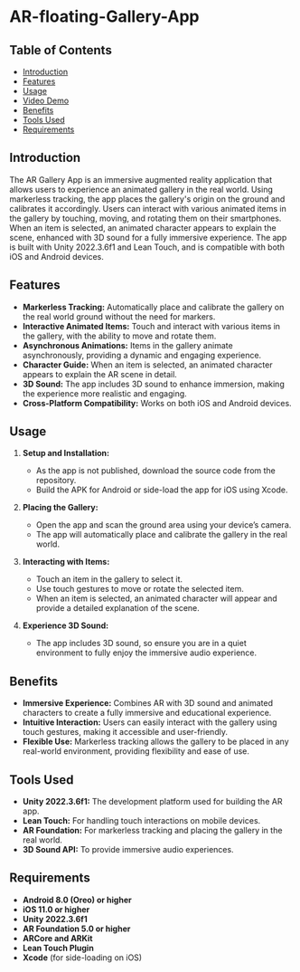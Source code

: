 # AR-floating-Gallery-App

## Table of Contents
- [Introduction](#introduction)
- [Features](#features)
- [Usage](#usage)
- [Video Demo](#video-demo)
- [Benefits](#benefits)
- [Tools Used](#tools-used)
- [Requirements](#requirements)


## Introduction
The AR Gallery App is an immersive augmented reality application that allows users to experience an animated gallery in the real world. Using markerless tracking, the app places the gallery's origin on the ground and calibrates it accordingly. Users can interact with various animated items in the gallery by touching, moving, and rotating them on their smartphones. When an item is selected, an animated character appears to explain the scene, enhanced with 3D sound for a fully immersive experience. The app is built with Unity 2022.3.6f1 and Lean Touch, and is compatible with both iOS and Android devices.

## Features
- **Markerless Tracking:** Automatically place and calibrate the gallery on the real world ground without the need for markers.
- **Interactive Animated Items:** Touch and interact with various items in the gallery, with the ability to move and rotate them.
- **Asynchronous Animations:** Items in the gallery animate asynchronously, providing a dynamic and engaging experience.
- **Character Guide:** When an item is selected, an animated character appears to explain the AR scene in detail.
- **3D Sound:** The app includes 3D sound to enhance immersion, making the experience more realistic and engaging.
- **Cross-Platform Compatibility:** Works on both iOS and Android devices.

## Usage
1. **Setup and Installation:**
   - As the app is not published, download the source code from the repository.
   - Build the APK for Android or side-load the app for iOS using Xcode.

2. **Placing the Gallery:**
   - Open the app and scan the ground area using your device’s camera.
   - The app will automatically place and calibrate the gallery in the real world.

3. **Interacting with Items:**
   - Touch an item in the gallery to select it.
   - Use touch gestures to move or rotate the selected item.
   - When an item is selected, an animated character will appear and provide a detailed explanation of the scene.

4. **Experience 3D Sound:**
   - The app includes 3D sound, so ensure you are in a quiet environment to fully enjoy the immersive audio experience.


## Benefits
- **Immersive Experience:** Combines AR with 3D sound and animated characters to create a fully immersive and educational experience.
- **Intuitive Interaction:** Users can easily interact with the gallery using touch gestures, making it accessible and user-friendly.
- **Flexible Use:** Markerless tracking allows the gallery to be placed in any real-world environment, providing flexibility and ease of use.


## Tools Used
- **Unity 2022.3.6f1:** The development platform used for building the AR app.
- **Lean Touch:** For handling touch interactions on mobile devices.
- **AR Foundation:** For markerless tracking and placing the gallery in the real world.
- **3D Sound API:** To provide immersive audio experiences.

## Requirements
- **Android 8.0 (Oreo) or higher**
- **iOS 11.0 or higher**
- **Unity 2022.3.6f1**
- **AR Foundation 5.0 or higher**
- **ARCore and ARKit**
- **Lean Touch Plugin**
- **Xcode** (for side-loading on iOS)



